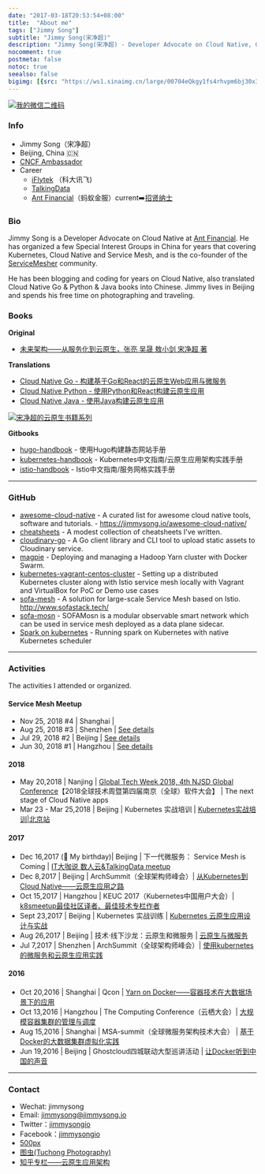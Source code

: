 ```yaml
---
date: "2017-03-18T20:53:54+08:00"
title:  "About me"
tags: ["Jimmy Song"]
subtitle: "Jimmy Song(宋净超)"
description: "Jimmy Song(宋净超) - Developer Advocate on Cloud Native, CNCF Ambassador, co-founder of ServiceMesher community"
nocomment: true
postmeta: false
notoc: true
seealso: false
bigimg: [{src: "https://ws1.sinaimg.cn/large/00704eQkgy1fs4rhvpm6bj30x30im1kx.jpg", desc: "Dark Side of the Moon - Pink Floyd"}]
---
```


<div class="gallery">
<a href="https://ws3.sinaimg.cn/large/006tNbRwgy1fvg55z3xfgj306q08zgm6.jpg" title="我的微信二维码">
<img src="https://ws3.sinaimg.cn/large/006tNbRwgy1fvg55z3xfgj306q08zgm6.jpg" alt="我的微信二维码">
</a>
</div>

### Info

- Jimmy Song（宋净超）
- Beijing, China 🇨🇳
- [CNCF Ambassador](https://www.cncf.io/people/ambassadors/)
- Career
  - [iFlytek](http://www.iflytek.com) （科大讯飞)
  - [TalkingData](http://www.talkingdata.com)
  - [Ant Financial](https://www.antfin.com/)（蚂蚁金服）current➡️[招贤纳士](https://mp.weixin.qq.com/s/dIV_dElINMV4I0Ro2GnbOg)

### Bio

Jimmy Song is a Developer Advocate on Cloud Native at [Ant Financial](http:///antfin.com). He has organized a few Special Interest Groups in China for years that covering Kubernetes, Cloud Native and Service Mesh, and is the co-founder of the [ServiceMesher](http://www.servicemesher.com) community.

He has been blogging and coding for years on Cloud Native, also translated Cloud Native Go & Python & Java books into Chinese. Jimmy lives in Beijing and spends his free time on photographing and traveling.

### Books

**Original**

- [未来架构——从服务化到云原生，张亮 吴晟 敖小剑 宋净超 著](/posts/future-architecture-from-soa-to-cloud-native/)

**Translations**

- [Cloud Native Go - 构建基于Go和React的云原生Web应用与微服务](https://jimmysong.io/cloud-native-go)
- [Cloud Native Python - 使用Python和React构建云原生应用](https://jimmysong.io/posts/cloud-native-python/)
- [Cloud Native Java - 使用Java构建云原生应用](https://jimmysong.io/posts/cloud-native-java)

<div class="gallery">
<a href="https://ws2.sinaimg.cn/large/006tNbRwly1fwyq2o106pj31kw0lq4qq.jpg" title="Jimmy Song's Cloud Native Book Series">
<img src="https://ws2.sinaimg.cn/large/006tNbRwly1fwyq2o106pj31kw0lq4qq.jpg" title="宋净超的云原生书籍系列">
</a>
</div>

**Gitbooks**

- [hugo-handbook](https://github.com/rootsongjc/hugo-handbook) - 使用Hugo构建静态网站手册
- [kubernetes-handbook](https://github.com/rootsongjc/kubernetes-handbook/) - Kubernetes中文指南/云原生应用架构实践手册
- [istio-handbook](https://github.com/rootsongjc/istio-handbook) - Istio中文指南/服务网格实践手册

---

### GitHub

- [awesome-cloud-native](https://github.com/rootsongjc/awesome-cloud-native) - A curated list for awesome cloud native tools, software and tutorials.  - https://jimmysong.io/awesome-cloud-native/
- [cheatsheets](https://jimmysong.io/cheatsheets) -  A modest collection of cheatsheets I've written.
- [cloudinary-go](https://github.com/rootsongjc/cloudinary-go) - A Go client library and CLI tool to upload static assets to Cloudinary service.
- [magpie](https://github.com/rootsongjc/magpie) - Deploying and managing a Hadoop Yarn cluster with Docker Swarm.
- [kubernetes-vagrant-centos-cluster](https://github.com/rootsongjc/kubernetes-vagrant-centos-cluster) - Setting up a distributed Kubernetes cluster along with Istio service mesh locally with Vagrant and VirtualBox for PoC or Demo use cases
- [sofa-mesh](https://github.com/alipay/sofa-mesh) - A solution for large-scale Service Mesh based on Istio. <http://www.sofastack.tech/>
- [sofa-mosn](https://github.com/alipay/sofa-mosn) - SOFAMosn is a modular observable smart network which can be used in service mesh deployed as a data plane sidecar.
- [Spark on kubernetes](https://jimmysong.io/spark-on-k8s) - Running spark on Kubernetes with native Kubernetes scheduler

---

### Activities

The activities I attended or organized.

#### Service Mesh Meetup

- Nov 25, 2018 #4 | Shanghai |
- Aug 25, 2018 #3 | Shenzhen | [See details](http://www.huodongxing.com/event/3453378014200)
- Jul 29, 2018 #2 | Beijing | [See details](https://github.com/servicemesher/meetup-slides/tree/master/2018/07/beijing)
- Jun 30, 2018 #1 | Hangzhou | [See details](https://github.com/servicemesher/meetup-slides/tree/master/2018/06/hangzhou)

#### 2018

- May 20,2018 | Nanjing | [Global Tech Week 2018, 4th NJSD Global Conference](http://njsd-china.org/NJSDGlobal2018/)【2018全球技术周暨第四届南京（全球）软件大会】 | The next stage of Cloud Native apps
- Mar 23 - Mar 25,2018 | Beijing | Kubernetes 实战培训 | [Kubernetes实战培训|北京站](http://dockone.io/article/2626)

#### 2017

- Dec 16,2017 (🎂 My birthday)| Beijing | 下一代微服务： Service Mesh is Coming | [IT大咖说 数人云&TalkingData meetup](http://www.itdks.com/eventlist/detail/1690)
- Dec 8,2017 | Beijing | ArchSummit（全球架构师峰会）| [从Kubernetes到Cloud Native——云原生应用之路](http://bj2017.archsummit.com/presentation/306)
- Oct  15,2017 | Hangzhou | KEUC 2017（Kubernetes中国用户大会）| [k8smeetup最佳社区译者、最佳技术专栏作者](http://keuc.k8smeetup.com/)
- Sept 23,2017 | Beijing | Kubernetes 实战训练 | [Kubernetes 云原生应用设计与实战](https://www.bagevent.com/event/791762)
- Aug 26,2017 | Beijing | 技术·线下沙龙：云原生和微服务 | [云原生与微服务](http://www.huodongxing.com/event/8401246554100)
- Jul 7,2017 | Shenzhen | ArchSummit（全球架构师峰会）| [使用kubernetes的微服务和云原生应用实践](http://sz2017.archsummit.com/presentation/1080)

#### 2016

- Oct 20,2016 | Shanghai | Qcon | [Yarn on Docker——容器技术在大数据场景下的应用](http://2016.qconshanghai.com/speakers/202253)
- Oct 13,2016 | Hangzhou | The Computing Conference（云栖大会）| [大规模容器集群的管理与调度](https://yunqi.aliyun.com/2016/hangzhou/schedule?spm=5176.8098788.535884.3.7cdb1f673uSp7Q)
- Aug 15,2016 | Shanghai | MSA-summit（全球微服务架构技术大会） | [基于Docker的大数据集群虚拟化实践](http://msa-summit.com/)
- Jun 19,2016 | Beijing | Ghostcloud四城联动大型巡讲活动 | [让Docker听到中国的声音](https://www.bagevent.com/event/97318)

---

### Contact

- Wechat: jimmysong
- Email: jimmysong@jimmysong.io
- Twitter：[jimmysongio](https://twitter.com/jimmysongio)
- Facebook：[jimmysongio](https://facebook.com/jimmysongio)
- [500px](https://500px.com/jimmysongio)
- [图虫(Tuchong Photography)](https://jimmysong.tuchong.com)
- [知乎专栏——云原生应用架构](https://zhuanlan.zhihu.com/cloud-native)

